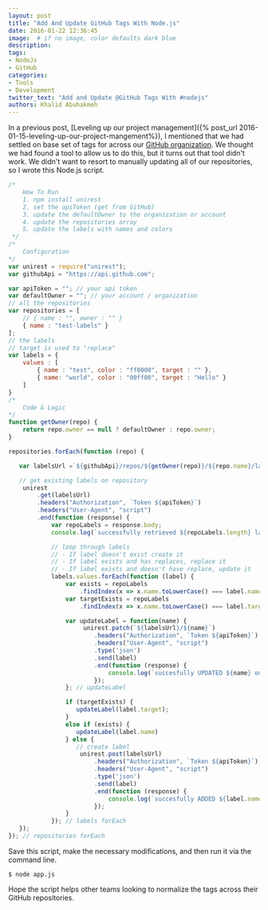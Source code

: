 ```yaml
---
layout: post
title: "Add And Update GitHub Tags With Node.js"
date: 2016-01-22 12:36:45
image:  # if no image, color defaults dark blue
description:
tags:
- NodeJs
- GitHub
categories:
- Tools
- Development
twitter_text: "Add and Update @GitHub Tags With #nodejs"
authors: Khalid Abuhakmeh
---
```


In a previous post, [Leveling up our project management]({% post_url 2016-01-15-leveling-up-our-project-mangement%}), I mentioned that we had settled on base set of tags for across our [GitHub organization](https://github.com/ritterim). We thought we had found a tool to allow us to do this, but it turns out that tool didn't work. We didn't want to resort to manually updating all of our repositories, so I wrote this Node.js script.

```javascript
/*
    How To Run
    1. npm install unirest
    2. set the apiToken (get from GitHub)
    3. update the defaultOwner to the organization or account
    4. update the repositories array
    5. update the labels with names and colors
 */
/*
    Configuration
*/
var unirest = require("unirest");
var githubApi = "https://api.github.com";

var apiToken = ""; // your api token
var defaultOwner = ""; // your account / organization
// all the repositories
var repositories = [
    // { name : "", owner : "" }
    { name : "test-labels" }
];
// the labels
// target is used to "replace"
var labels = {
    values : [
        { name : "test", color : "ff0000", target : "" },
        { name: "world", color : "00ff00", target : "Hello" }
    ]
}
/*
    Code & Logic
*/
function getOwner(repo) {
    return repo.owner == null ? defaultOwner : repo.owner;
}

repositories.forEach(function (repo) {

   var labelsUrl =`${githubApi}/repos/${getOwner(repo)}/${repo.name}/labels`;

   // get existing labels on repository   
    unirest
        .get(labelsUrl)
        .headers("Authorization", `Token ${apiToken}`)
        .headers("User-Agent", "script")
        .end(function (response) {
            var repoLabels = response.body;
            console.log(`successfully retrieved ${repoLabels.length} labels from ${repo.name}`);

            // loop through labels
            // - If label doesn't exist create it
            // - If label exists and has replaces, replace it
            // - If label exists and doesn't have replace, update it
            labels.values.forEach(function (label) {    
                var exists = repoLabels
                    .findIndex(x => x.name.toLowerCase() === label.name.toLowerCase()) > -1;
                var targetExists = repoLabels
                    .findIndex(x => x.name.toLowerCase() === label.target.toLowerCase()) > -1;

                var updateLabel = function(name) {
                     unirest.patch(`${labelsUrl}/${name}`)
                        .headers("Authorization", `Token ${apiToken}`)
                        .headers("User-Agent", "script")
                        .type('json')
                        .send(label)
                        .end(function (response) {
                            console.log(`succesfully UPDATED ${name} on ${repo.name}.`)
                        });  
                }; // updateLabel

                if (targetExists) {                                             
                   updateLabel(label.target);                                         
                }                
                else if (exists) {
                   updateLabel(label.name)
                } else {
                   // create label
                    unirest.post(labelsUrl)
                        .headers("Authorization", `Token ${apiToken}`)
                        .headers("User-Agent", "script")
                        .type('json')
                        .send(label)
                        .end(function (response) {
                            console.log(`succesfully ADDED ${label.name} on ${repo.name}.`)
                        });    
                }          
            }); // labels forEach
   });
}); // repositories forEach
```

Save this script, make the necessary modifications, and then run it via the command line.

```
$ node app.js
```

Hope the script helps other teams looking to normalize the tags across their GitHub repositories.
